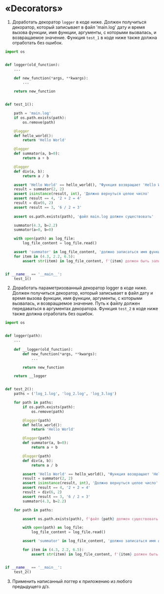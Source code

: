 # «Decorators»1. Доработать декоратор `logger` в коде ниже. Должен получиться декоратор, который записывает в файл 'main.log'  дату и время вызова функции, имя функции, аргументы, с которыми вызвалась, и возвращаемое значение. Функция `test_1` в коде ниже также должна отработать без ошибок.```pythonimport osdef logger(old_function):    ...    def new_function(*args, **kwargs):        ...    return new_functiondef test_1():    path = 'main.log'    if os.path.exists(path):        os.remove(path)    @logger    def hello_world():        return 'Hello World'    @logger    def summator(a, b=0):        return a + b    @logger    def div(a, b):        return a / b    assert 'Hello World' == hello_world(), "Функция возвращает 'Hello World'"    result = summator(2, 2)    assert isinstance(result, int), 'Должно вернуться целое число'    assert result == 4, '2 + 2 = 4'    result = div(6, 2)    assert result == 3, '6 / 2 = 3'        assert os.path.exists(path), 'файл main.log должен существовать'    summator(4.3, b=2.2)    summator(a=0, b=0)    with open(path) as log_file:        log_file_content = log_file.read()    assert 'summator' in log_file_content, 'должно записаться имя функции'    for item in (4.3, 2.2, 6.5):        assert str(item) in log_file_content, f'{item} должен быть записан в файл'if __name__ == '__main__':    test_1()```2. Доработать параметризованный декоратор logger в коде ниже. Должен получиться декоратор, который записывает в файл дату и время вызова функции, имя функции, аргументы, с которыми вызвалась, и возвращаемое значение. Путь к файлу должен передаваться в аргументах декоратора. Функция `test_2` в коде ниже также должна отработать без ошибок.```pythonimport osdef logger(path):    ...        def __logger(old_function):        def new_function(*args, **kwargs):            ...        return new_function    return __loggerdef test_2():    paths = ('log_1.log', 'log_2.log', 'log_3.log')    for path in paths:        if os.path.exists(path):            os.remove(path)        @logger(path)        def hello_world():            return 'Hello World'        @logger(path)        def summator(a, b=0):            return a + b        @logger(path)        def div(a, b):            return a / b        assert 'Hello World' == hello_world(), "Функция возвращает 'Hello World'"        result = summator(2, 2)        assert isinstance(result, int), 'Должно вернуться целое число'        assert result == 4, '2 + 2 = 4'        result = div(6, 2)        assert result == 3, '6 / 2 = 3'        summator(4.3, b=2.2)    for path in paths:        assert os.path.exists(path), f'файл {path} должен существовать'        with open(path) as log_file:            log_file_content = log_file.read()        assert 'summator' in log_file_content, 'должно записаться имя функции'        for item in (4.3, 2.2, 6.5):            assert str(item) in log_file_content, f'{item} должен быть записан в файл'if __name__ == '__main__':    test_2()```3. Применить написанный логгер к приложению из любого предыдущего д/з.